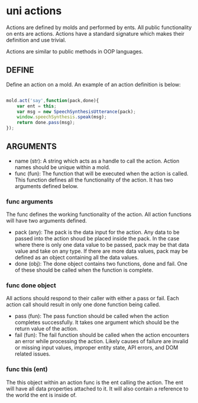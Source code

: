 # uni actions

Actions are defined by molds and performed by ents. All public functionality on ents are actions. Actions have a standard signature which makes their definition and use trivial.

Actions are similar to public methods in OOP languages.

## DEFINE

Define an action on a mold. An example of an action definition is below:

``` javascript

mold.act('say',function(pack,done){
	var ent = this;
	var msg = new SpeechSynthesisUtterance(pack);
	window.speechSynthesis.speak(msg);
	return done.pass(msg);
});

```

## ARGUMENTS

- name (str): A string which acts as a handle to call the action. Action names should be unique within a mold.
- func (fun): The function that will be executed when the action is called. This function defines all the functionality of the action. It has two arguments defined below.

### func arguments

The func defines the working functionality of the action. All action functions will have two arguments defined.

- pack (any): The pack is the data input for the action. Any data to be passed into the action shoud be placed inside the pack. In the case where there is only one data value to be passed, pack may be that data value and take on any type. If there are more data values, pack may be defined as an object containing all the data values.
- done (obj): The done object contains two functions, done and fail. One of these should be called when the function is complete.

### func done object

All actions should respond to their caller with either a pass or fail. Each action call should result in only one done function being called.

- pass (fun): The pass function should be called when the action completes successfully. It takes one argument which should be the return value of the action.
- fail (fun): The fail function should be called when the action encounters an error while processing the action. Likely causes of failure are invalid or missing input values, improper entity state, API errors, and DOM related issues.

### func this (ent)

The this object within an action func is the ent calling the action. The ent will have all data properties attached to it. It will also contain a reference to the world the ent is inside of.
